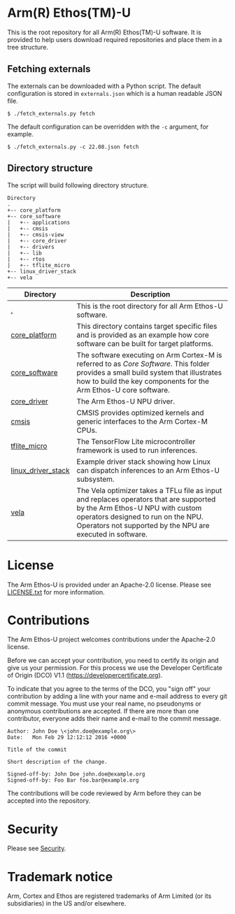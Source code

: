 # Arm(R) Ethos(TM)-U

This is the root repository for all Arm(R) Ethos(TM)-U software. It is provided
to help users download required repositories and place them in a tree structure.

## Fetching externals

The externals can be downloaded with a Python script. The default configuration
is stored in `externals.json` which is a human readable JSON file.

```
$ ./fetch_externals.py fetch
```

The default configuration can be overridden with the `-c` argument, for
example.

```
$ ./fetch_externals.py -c 22.08.json fetch
```

## Directory structure

The script will build following directory structure.

```
Directory
.
+-- core_platform
+-- core_software
|   +-- applications
|   +-- cmsis
|   +-- cmsis-view
|   +-- core_driver
|   +-- drivers
|   +-- lib
|   +-- rtos
|   +-- tflite_micro
+-- linux_driver_stack
+-- vela
```

| Directory | Description |
--- | ---
| [.](https://git.mlplatform.org/ml/ethos-u/ethos-u.git) | This is the root directory for all Arm Ethos-U software. |
| [core_platform](https://git.mlplatform.org/ml/ethos-u/ethos-u-core-platform.git) | This directory contains target specific files and is provided as an example how core software can be built for target platforms. |
| [core_software](https://git.mlplatform.org/ml/ethos-u/ethos-u-core-software.git) | The software executing on Arm Cortex-M is referred to as _Core Software_. This folder provides a small build system that illustrates how to build the key components for the Arm Ethos-U core software. |
| [core_driver](https://git.mlplatform.org/ml/ethos-u/ethos-u-core-driver.git) | The Arm Ethos-U NPU driver. |
| [cmsis](https://github.com/ARM-software/CMSIS_5) | CMSIS provides optimized kernels and generic interfaces to the Arm Cortex-M CPUs. |
| [tflite_micro](https://github.com/tensorflow/tflite-micro) | The TensorFlow Lite microcontroller framework is used to run inferences. |
| [linux_driver_stack](https://git.mlplatform.org/ml/ethos-u/ethos-u-linux-driver-stack.git) | Example driver stack showing how Linux can dispatch inferences to an Arm Ethos-U subsystem. |
| [vela](https://git.mlplatform.org/ml/ethos-u/ethos-u-vela.git) | The Vela optimizer takes a TFLu file as input and replaces operators that are supported by the Arm Ethos-U NPU with custom operators designed to run on the NPU. Operators not supported by the NPU are executed in software. |

# License

The Arm Ethos-U is provided under an Apache-2.0 license. Please see
[LICENSE.txt](LICENSE.txt) for more information.

# Contributions

The Arm Ethos-U project welcomes contributions under the Apache-2.0 license.

Before we can accept your contribution, you need to certify its origin and give
us your permission. For this process we use the Developer Certificate of Origin
(DCO) V1.1 (https://developercertificate.org).

To indicate that you agree to the terms of the DCO, you "sign off" your
contribution by adding a line with your name and e-mail address to every git
commit message. You must use your real name, no pseudonyms or anonymous
contributions are accepted. If there are more than one contributor, everyone
adds their name and e-mail to the commit message.

```
Author: John Doe \<john.doe@example.org\>
Date:   Mon Feb 29 12:12:12 2016 +0000

Title of the commit

Short description of the change.
   
Signed-off-by: John Doe john.doe@example.org
Signed-off-by: Foo Bar foo.bar@example.org
```

The contributions will be code reviewed by Arm before they can be accepted into
the repository.

# Security

Please see [Security](SECURITY.md).

# Trademark notice

Arm, Cortex and Ethos are registered trademarks of Arm Limited (or its
subsidiaries) in the US and/or elsewhere.

